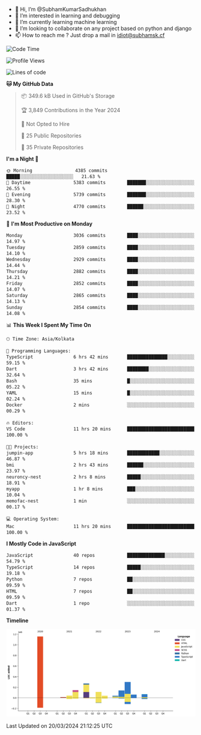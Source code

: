 - 👋 Hi, I’m @SubhamKumarSadhukhan
- 👀 I’m interested in learning and debugging
- 🌱 I’m currently learning machine learning
- 💞️ I’m looking to collaborate on any project based on python and django
- 📫 How to reach me ?
      Just drop a mail in idiot@subhamsk.cf

<!---
SubhamKumarSadhukhan/SubhamKumarSadhukhan is a ✨ special ✨ repository because its `README.md` (this file) appears on your GitHub profile.
You can click the Preview link to take a look at your changes.
--->


<!--START_SECTION:waka-->
![Code Time](http://img.shields.io/badge/Code%20Time-2%2C014%20hrs%2027%20mins-blue)

![Profile Views](http://img.shields.io/badge/Profile%20Views-7-blue)

![Lines of code](https://img.shields.io/badge/From%20Hello%20World%20I%27ve%20Written-2.4%20million%20lines%20of%20code-blue)

**🐱 My GitHub Data** 

> 📦 349.6 kB Used in GitHub's Storage 
 > 
> 🏆 3,849 Contributions in the Year 2024
 > 
> 🚫 Not Opted to Hire
 > 
> 📜 25 Public Repositories 
 > 
> 🔑 35 Private Repositories 
 > 
**I'm a Night 🦉** 

```text
🌞 Morning                4385 commits        █████░░░░░░░░░░░░░░░░░░░░   21.63 % 
🌆 Daytime                5383 commits        ███████░░░░░░░░░░░░░░░░░░   26.55 % 
🌃 Evening                5739 commits        ███████░░░░░░░░░░░░░░░░░░   28.30 % 
🌙 Night                  4770 commits        ██████░░░░░░░░░░░░░░░░░░░   23.52 % 
```
📅 **I'm Most Productive on Monday** 

```text
Monday                   3036 commits        ████░░░░░░░░░░░░░░░░░░░░░   14.97 % 
Tuesday                  2859 commits        ████░░░░░░░░░░░░░░░░░░░░░   14.10 % 
Wednesday                2929 commits        ████░░░░░░░░░░░░░░░░░░░░░   14.44 % 
Thursday                 2882 commits        ████░░░░░░░░░░░░░░░░░░░░░   14.21 % 
Friday                   2852 commits        ████░░░░░░░░░░░░░░░░░░░░░   14.07 % 
Saturday                 2865 commits        ████░░░░░░░░░░░░░░░░░░░░░   14.13 % 
Sunday                   2854 commits        ████░░░░░░░░░░░░░░░░░░░░░   14.08 % 
```


📊 **This Week I Spent My Time On** 

```text
🕑︎ Time Zone: Asia/Kolkata

💬 Programming Languages: 
TypeScript               6 hrs 42 mins       ███████████████░░░░░░░░░░   59.15 % 
Dart                     3 hrs 42 mins       ████████░░░░░░░░░░░░░░░░░   32.64 % 
Bash                     35 mins             █░░░░░░░░░░░░░░░░░░░░░░░░   05.22 % 
YAML                     15 mins             █░░░░░░░░░░░░░░░░░░░░░░░░   02.24 % 
Docker                   2 mins              ░░░░░░░░░░░░░░░░░░░░░░░░░   00.29 % 

🔥 Editors: 
VS Code                  11 hrs 20 mins      █████████████████████████   100.00 % 

🐱‍💻 Projects: 
jumpin-app               5 hrs 18 mins       ████████████░░░░░░░░░░░░░   46.87 % 
bmi                      2 hrs 43 mins       ██████░░░░░░░░░░░░░░░░░░░   23.97 % 
neuroncy-nest            2 hrs 8 mins        █████░░░░░░░░░░░░░░░░░░░░   18.91 % 
myapp                    1 hr 8 mins         ███░░░░░░░░░░░░░░░░░░░░░░   10.04 % 
memofac-nest             1 min               ░░░░░░░░░░░░░░░░░░░░░░░░░   00.17 % 

💻 Operating System: 
Mac                      11 hrs 20 mins      █████████████████████████   100.00 % 
```

**I Mostly Code in JavaScript** 

```text
JavaScript               40 repos            ██████████████░░░░░░░░░░░   54.79 % 
TypeScript               14 repos            █████░░░░░░░░░░░░░░░░░░░░   19.18 % 
Python                   7 repos             ██░░░░░░░░░░░░░░░░░░░░░░░   09.59 % 
HTML                     7 repos             ██░░░░░░░░░░░░░░░░░░░░░░░   09.59 % 
Dart                     1 repo              ░░░░░░░░░░░░░░░░░░░░░░░░░   01.37 % 
```



**Timeline**

![Lines of Code chart](https://raw.githubusercontent.com/SubhamKumarSadhukhan/SubhamKumarSadhukhan/main/assets/bar_graph.png)


 Last Updated on 20/03/2024 21:12:25 UTC
<!--END_SECTION:waka-->
